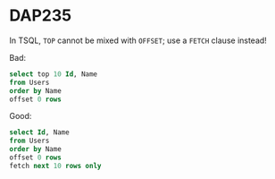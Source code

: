 ﻿# DAP235

In TSQL, `TOP` cannot be mixed with `OFFSET`; use a `FETCH` clause instead!

Bad:

``` sql
select top 10 Id, Name
from Users
order by Name
offset 0 rows
```

Good:

``` sql
select Id, Name
from Users
order by Name
offset 0 rows
fetch next 10 rows only
```
